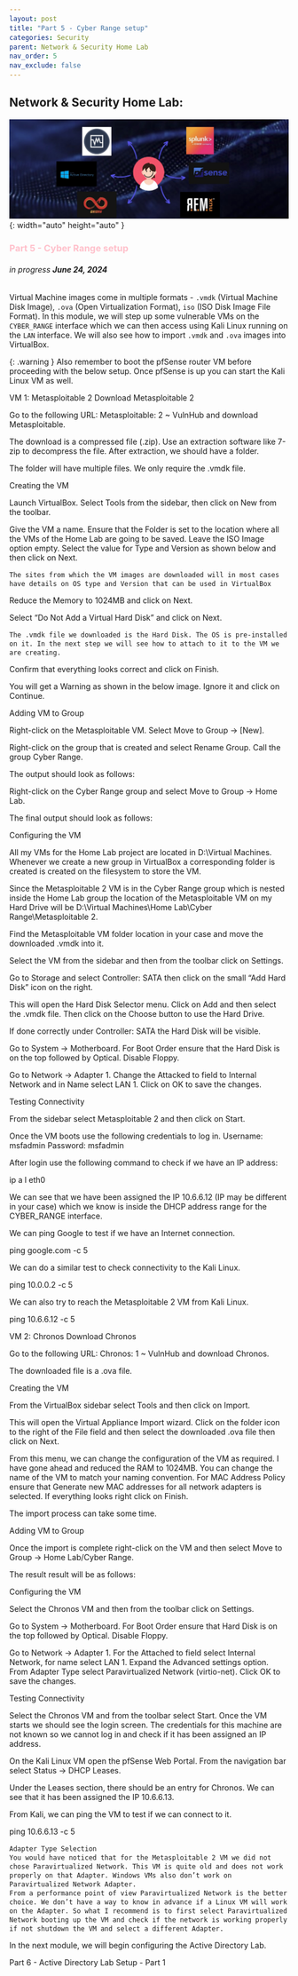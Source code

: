 ```yaml
---
layout: post
title: "Part 5 - Cyber Range setup"
categories: Security
parent: Network & Security Home Lab
nav_order: 5
nav_exclude: false
---
```


## Network & Security Home Lab: 

![banner](/assets/banner.jpg){: width="auto" height="auto" }

### <span style="color: pink; font-weight: bold;">Part 5 - Cyber Range setup</span>

###### in progress ***June 24, 2024***

Virtual Machine images come in multiple formats - `.vmdk` (Virtual Machine Disk Image), `.ova` (Open Virtualization Format), `iso` (ISO Disk Image File Format). In this module, we will step up some vulnerable VMs on the `CYBER_RANGE` interface which we can then access using Kali Linux running on the `LAN` interface. We will also see how to import `.vmdk` and `.ova` images into VirtualBox. 

{: .warning }
Also remember to boot the pfSense router VM before proceeding with the below setup. Once pfSense is up you can start the Kali Linux VM as well.

VM 1: Metasploitable 2
Download Metasploitable 2

Go to the following URL: Metasploitable: 2 ~ VulnHub and download Metasploitable.

The download is a compressed file (.zip). Use an extraction software like 7-zip to decompress the file. After extraction, we should have a folder.

The folder will have multiple files. We only require the .vmdk file.

Creating the VM

Launch VirtualBox. Select Tools from the sidebar, then click on New from the toolbar.

Give the VM a name. Ensure that the Folder is set to the location where all the VMs of the Home Lab are going to be saved. Leave the ISO Image option empty. Select the value for Type and Version as shown below and then click on Next.

    The sites from which the VM images are downloaded will in most cases have details on OS type and Version that can be used in VirtualBox

Reduce the Memory to 1024MB and click on Next.

Select “Do Not Add a Virtual Hard Disk” and click on Next.

    The .vmdk file we downloaded is the Hard Disk. The OS is pre-installed on it. In the next step we will see how to attach to it to the VM we are creating.

Confirm that everything looks correct and click on Finish.

You will get a Warning as shown in the below image. Ignore it and click on Continue.

Adding VM to Group

Right-click on the Metasploitable VM. Select Move to Group -> [New].

Right-click on the group that is created and select Rename Group. Call the group Cyber Range.

The output should look as follows:

Right-click on the Cyber Range group and select Move to Group -> Home Lab.

The final output should look as follows:

Configuring the VM

All my VMs for the Home Lab project are located in D:\Virtual Machines. Whenever we create a new group in VirtualBox a corresponding folder is created is created on the filesystem to store the VM.

Since the Metasploitable 2 VM is in the Cyber Range group which is nested inside the Home Lab group the location of the Metasploitable VM on my Hard Drive will be D:\Virtual Machines\Home Lab\Cyber Range\Metasploitable 2.

Find the Metasploitable VM folder location in your case and move the downloaded .vmdk into it.

Select the VM from the sidebar and then from the toolbar click on Settings.

Go to Storage and select Controller: SATA then click on the small “Add Hard Disk” icon on the right.

This will open the Hard Disk Selector menu. Click on Add and then select the .vmdk file. Then click on the Choose button to use the Hard Drive.

If done correctly under Controller: SATA the Hard Disk will be visible.

Go to System -> Motherboard. For Boot Order ensure that the Hard Disk is on the top followed by Optical. Disable Floppy.

Go to Network -> Adapter 1. Change the Attacked to field to Internal Network and in Name select LAN 1. Click on OK to save the changes.

Testing Connectivity

From the sidebar select Metasploitable 2 and then click on Start.

Once the VM boots use the following credentials to log in.
Username: msfadmin
Password: msfadmin

After login use the following command to check if we have an IP address:

ip a l eth0

We can see that we have been assigned the IP 10.6.6.12 (IP may be different in your case) which we know is inside the DHCP address range for the CYBER_RANGE interface.

We can ping Google to test if we have an Internet connection.

ping google.com -c 5

We can do a similar test to check connectivity to the Kali Linux.

ping 10.0.0.2 -c 5

We can also try to reach the Metasploitable 2 VM from Kali Linux.

ping 10.6.6.12 -c 5

VM 2: Chronos
Download Chronos

Go to the following URL: Chronos: 1 ~ VulnHub and download Chronos.

The downloaded file is a .ova file.

Creating the VM

From the VirtualBox sidebar select Tools and then click on Import.

This will open the Virtual Appliance Import wizard. Click on the folder icon to the right of the File field and then select the downloaded .ova file then click on Next.

From this menu, we can change the configuration of the VM as required. I have gone ahead and reduced the RAM to 1024MB. You can change the name of the VM to match your naming convention. For MAC Address Policy ensure that Generate new MAC addresses for all network adapters is selected. If everything looks right click on Finish.

The import process can take some time.

Adding VM to Group

Once the import is complete right-click on the VM and then select Move to Group -> Home Lab/Cyber Range.

The result result will be as follows:

Configuring the VM

Select the Chronos VM and then from the toolbar click on Settings.

Go to System -> Motherboard. For Boot Order ensure that Hard Disk is on the top followed by Optical. Disable Floppy.

Go to Network -> Adapter 1. For the Attached to field select Internal Network, for name select LAN 1. Expand the Advanced settings option. From Adapter Type select Paravirtualized Network (virtio-net). Click OK to save the changes.

Testing Connectivity

Select the Chronos VM and from the toolbar select Start. Once the VM starts we should see the login screen. The credentials for this machine are not known so we cannot log in and check if it has been assigned an IP address.

On the Kali Linux VM open the pfSense Web Portal. From the navigation bar select Status -> DHCP Leases.

Under the Leases section, there should be an entry for Chronos. We can see that it has been assigned the IP 10.6.6.13.

From Kali, we can ping the VM to test if we can connect to it.

ping 10.6.6.13 -c 5

    Adapter Type Selection
    You would have noticed that for the Metasploitable 2 VM we did not chose Paravirtualized Network. This VM is quite old and does not work properly on that Adapter. Windows VMs also don’t work on Paravirtualized Network Adapter.
    From a performance point of view Paravirtualized Network is the better choice. We don’t have a way to know in advance if a Linux VM will work on the Adapter. So what I recommend is to first select Paravirtualized Network booting up the VM and check if the network is working properly if not shutdown the VM and select a different Adapter.

In the next module, we will begin configuring the Active Directory Lab.

Part 6 - Active Directory Lab Setup - Part 1
